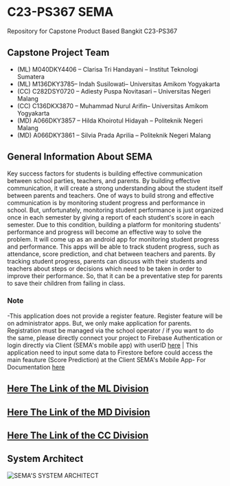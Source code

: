 # C23-PS367 SEMA 
Repository for Capstone Product Based Bangkit C23-PS367

## Capstone Project Team

- (ML) M040DKY4406 – Clarisa Tri Handayani – Institut Teknologi Sumatera
- (ML) M136DKY3785– Indah Susilowati– Universitas Amikom Yogyakarta
- (CC) C282DSY0720 – Adiesty Puspa Novitasari – Universitas Negeri Malang
- (CC) C136DKX3870 – Muhammad Nurul Arifin– Universitas Amikom Yogyakarta
- (MD) A066DKY3857 – Hilda Khoirotul Hidayah – Politeknik Negeri Malang
- (MD) A066DKY3861 – Silvia Prada Aprilia – Politeknik Negeri Malang

## General Information About SEMA

Key success factors for students is building effective communication between school parties, teachers, and parents. By building effective communication, it will create a strong understanding about the student itself between parents and teachers. One of ways to build strong and effective communication is by monitoring student progress and performance in school. But, unfortunately, monitoring student performance is just organized once in each semester by giving a report of each student's score in each semester. Due to this condition, building a platform for monitoring students' performance and progress will become an effective way to solve the problem. It will come up as an android app for monitoring student progress and performance. This apps will be able to track student progress, such as attendance, score prediction, and chat between teachers and parents. By tracking student progress, parents can discuss with their students and teachers about steps or decisions which need to be taken in order to improve their performance. So, that it can be a preventative step for parents to save their children from failing in class.
### Note
-This application does not provide a register feature. Register feature will be on administrator apps. But, we only make application for parents. Registration must be managed via the school operator / if you want to do the same, please directly connect your project to Firebase Authentication or login directly via Client (SEMA's mobile app) with userID [here](https://drive.google.com/drive/folders/188t7BGahY6K8vtNgjU4YMGX6uLEKDXDN?usp=sharing) | This application need to input some data to Firestore before could access the main feauture (Score Prediction) at the Client SEMA's Mobile App- For Documentation [here](https://drive.google.com/drive/folders/14h5MpVFkqXT01xClAb6Qu0ZO8JU1KeFo?usp=sharing)
## [Here The Link of the ML Division](https://github.com/Nrulafind/SEMA/tree/ML)
## [Here The Link of the MD Division](https://github.com/Nrulafind/SEMA/tree/MD)
## [Here The Link of the CC Division](https://github.com/Nrulafind/SEMA/blob/CC/)
## System Architect 
![SEMA'S SYSTEM ARCHITECT ](https://github.com/Nrulafind/SEMA/assets/79900731/8d43ee87-7403-4303-8397-bef026ff5739)



